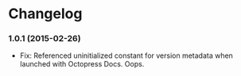 # Changelog

### 1.0.1 (2015-02-26)
- Fix: Referenced uninitialized constant for version metadata when launched with Octopress Docs. Oops.
